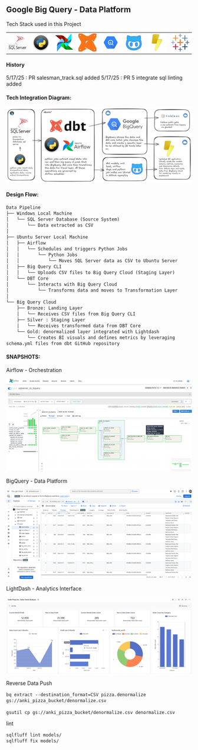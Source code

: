 <h2>Google Big Query - Data Platform</h2>
Tech Stack used in this Project
<div style="text-align: center;">
  <table>
    <tr>
      <td align="center"><img src="./logo/sqlserver_withname.png" width="50"/></td>
      <td align="center"><img src="./logo/Python-logo.png" width="50"/></td>
      <td align="center"><img src="./logo/airflow-svgrepo-com.png" width="50"/></td>
      <td align="center"><img src="./logo/dbt-svgrepo-com.png" width="50"/></td>
      <td align="center"><a href="https://console.cloud.google.com/"><img src="./logo/BigQueryLogo2.png" width="50"/></td>
      <td align="center"><img src="./logo/github-svgrepo-com.png" width="50"/></td>
      <td align="center"><a href="https://app.lightdash.cloud/"><img src="./logo/lightdashlogo.png" width="50"/></a></td>
      <td align="center"><img src="./logo/Tableau-Logo2.png" width="50"/></td>
    </tr>
  </table>
</div>

<h4>History</h4>

5/17/25 : PR salesman_track.sql added 
5/17/25 : PR 5 integrate sql linting added


<h4>Tech Integration Diagram:</h4>

![Tech Integration Diagram](logo/bigquery_dataplatform2_white.png "Data Pipeline Overview")
			
<h4>Design Flow:</h4>

```
Data Pipeline
├── Windows Local Machine
│   └── SQL Server Database (Source System)
│       └── Data extracted as CSV
│
├── Ubuntu Server Local Machine
│   ├── Airflow
│   │   └── Schedules and triggers Python Jobs
│   │       └── Python Jobs
│   │           └── Moves SQL Server data as CSV to Ubuntu Server
│   ├── Big Query CLI
│   │   └── Uploads CSV files to Big Query Cloud (Staging Layer)
│   └── DBT Core
│       └── Interacts with Big Query Cloud
│           └── Transforms data and moves to Transformation Layer
│
└── Big Query Cloud
    ├── Bronze: Landing Layer
    │   └── Receives CSV files from Big Query CLI
    ├── Silver : Staging Layer
    │   └── Receives transformed data from DBT Core
    └── Gold: denormalized layer integrated with Lightdash
        └── Creates BI visuals and defines metrics by leveraging schema.yml files from dbt GitHub repository
```

<h4>SNAPSHOTS:</h4>

Airflow - Orchestration

![Airflow Data Pipeline Diagram](logo/Airflow_bquery.png "Data Pipeline Overview")

BigQuery - Data Platform

![Big Query Data Platform](logo/BigQuery_Dahboard.png "Data Platform Overview")

LightDash - Analytics Interface

![LightDash Analytics](logo/lighdash_dashboard.png "Anlytics Interface Overview")

Reverse Data Push

```
bq extract --destination_format=CSV pizza.denormalize gs://anki_pizza_bucket/denormalize.csv

gsutil cp gs://anki_pizza_bucket/denormalize.csv denormalize.csv
```

lint 

```
sqlfluff lint models/
sqlfluff fix models/
```

